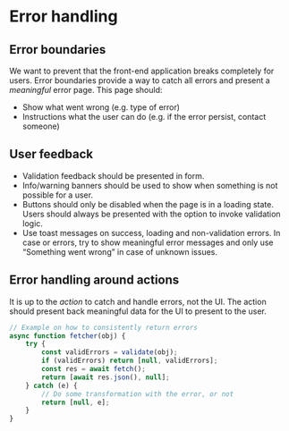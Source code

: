 # Error handling

## Error boundaries
We want to prevent that the front-end application breaks completely for users. Error boundaries provide a way to catch all errors and present a *meaningful* error page. This page should:

- Show what went wrong (e.g. type of error)
- Instructions what the user can do (e.g. if the error persist, contact someone)

## User feedback
- Validation feedback should be presented in form.
- Info/warning banners should be used to show when something is not possible for a user.
- Buttons should only be disabled when the page is in a loading state. Users should always be presented with the option to invoke validation logic. 
- Use toast messages on success, loading and non-validation errors. In case or errors, try to show meaningful error messages and only use “Something went wrong” in case of unknown issues. 

## Error handling around actions
It is up to the *action* to catch and handle errors, not the UI. The action should present back meaningful data for the UI to present to the user. 

```js
// Example on how to consistently return errors
async function fetcher(obj) {
	try {
		const validErrors = validate(obj);
		if (validErrors) return [null, validErrors];
		const res = await fetch();
		return [await res.json(), null];
	} catch (e) {
		// Do some transformation with the error, or not
		return [null, e];
	}
}
```
